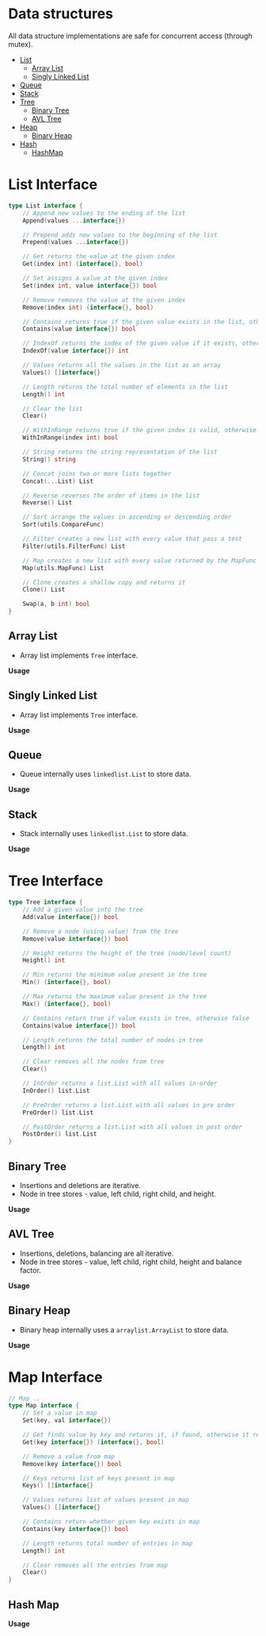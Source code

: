 # Data structures

All data structure implementations are safe for concurrent access (through mutex).

-   [List ](https://github.com/praveen001/ds/blob/master/README.md#list-interface)
	- [Array List](https://github.com/praveen001/ds/blob/master/README.md#array-list)
	- [Singly Linked List](https://github.com/praveen001/ds/blob/master/README.md#singly-linked-list)
-   [Queue](https://github.com/praveen001/ds/blob/master/README.md#queue)
-   [Stack](https://github.com/praveen001/ds/blob/master/README.md#stack)
-   [Tree](https://github.com/praveen001/ds/blob/master/README.md#tree-interface)
	- [Binary Tree](https://github.com/praveen001/ds/blob/master/README.md#binary-tree)
	- [AVL Tree](https://github.com/praveen001/ds/blob/master/README.md#avl-tree)
-   [Heap]()
	- [Binary Heap](https://github.com/praveen001/ds/blob/master/README.md#binary-heap)
-   [Hash]()
	- [HashMap](https://github.com/praveen001/ds/blob/master/README.md#hash-map)

# List Interface

```go
type List interface {
	// Append new values to the ending of the list
	Append(values ...interface{})

	// Prepend adds new values to the beginning of the list
	Prepend(values ...interface{})

	// Get returns the value at the given index
	Get(index int) (interface{}, bool)

	// Set assigns a value at the given index
	Set(index int, value interface{}) bool

	// Remove removes the value at the given index
	Remove(index int) (interface{}, bool)

	// Contains returns true if the given value exists in the list, otherwise false
	Contains(value interface{}) bool

	// IndexOf returns the index of the given value if it exists, otherwise it returns -1
	IndexOf(value interface{}) int

	// Values returns all the values in the list as an array
	Values() []interface{}

	// Length returns the total number of elements in the list
	Length() int

	// Clear the list
	Clear()

	// WithInRange returns true if the given index is valid, otherwise false
	WithInRange(index int) bool

	// String returns the string representation of the list
	String() string

	// Concat joins two or more lists together
	Concat(...List) List

	// Reverse reverses the order of items in the list
	Reverse() List

	// Sort arrange the values in ascending or descending order
	Sort(utils.CompareFunc)

	// Filter creates a new list with every value that pass a test
	Filter(utils.FilterFunc) List

	// Map creates a new list with every value returned by the MapFunc
	Map(utils.MapFunc) List

	// Clone creates a shallow copy and returns it
	Clone() List

	Swap(a, b int) bool
}

```

## Array List

-   Array list implements `Tree` interface.

**Usage**

## Singly Linked List

-   Array list implements `Tree` interface.

**Usage**

## Queue

-   Queue internally uses `linkedlist.List` to store data.

**Usage**

## Stack

-   Stack internally uses `linkedlist.List` to store data.

**Usage**

# Tree Interface

```go
type Tree interface {
	// Add a given value into the tree
	Add(value interface{}) bool

	// Remove a node (using value) from the tree
	Remove(value interface{}) bool

	// Height returns the height of the tree (node/level count)
	Height() int

	// Min returns the minimum value present in the tree
	Min() (interface{}, bool)

	// Max returns the maximum value present in the tree
	Max() (interface{}, bool)

	// Contains return true if value exists in tree, otherwise false
	Contains(value interface{}) bool

	// Length returns the total number of nodes in tree
	Length() int

	// Clear removes all the nodes from tree
	Clear()

	// InOrder returns a list.List with all values in-order
	InOrder() list.List

	// PreOrder returns a list.List with all values in pre order
	PreOrder() list.List

	// PostOrder returns a list.List with all values in post order
	PostOrder() list.List
}

```

## Binary Tree

-   Insertions and deletions are iterative.
-   Node in tree stores - value, left child, right child, and height.

**Usage**

## AVL Tree

-   Insertions, deletions, balancing are all iterative.
-   Node in tree stores - value, left child, right child, height and balance factor.

**Usage**

## Binary Heap

-   Binary heap internally uses a `arraylist.ArrayList` to store data.

**Usage**

# Map Interface

```go
// Map ..
type Map interface {
	// Set a value in map
	Set(key, val interface{})

	// Get finds value by key and returns it, if found, otherwise it returns nil
	Get(key interface{}) (interface{}, bool)

	// Remove a value from map
	Remove(key interface{}) bool

	// Keys returns list of keys present in map
	Keys() []interface{}

	// Values returns list of values present in map
	Values() []interface{}

	// Contains return whether given key exists in map
	Contains(key interface{}) bool

	// Length returns total number of entries in map
	Length() int

	// Clear removes all the entries from map
	Clear()
}
```

## Hash Map

**Usage**

